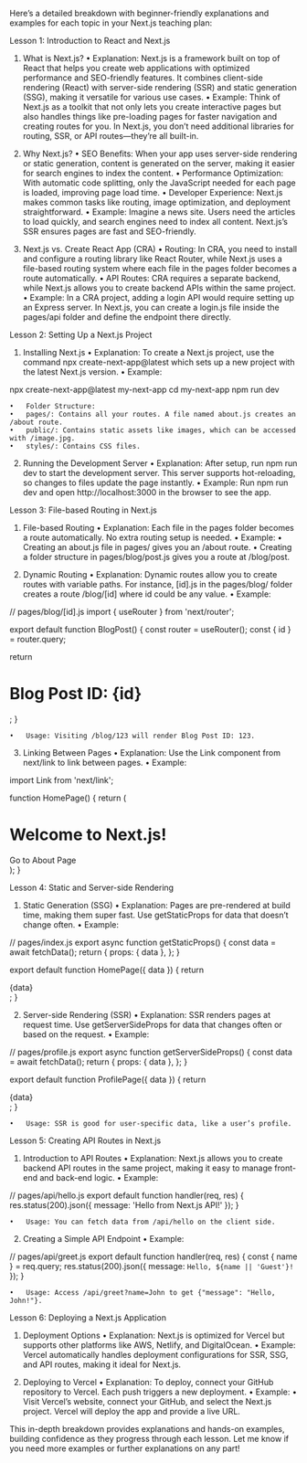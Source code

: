 Here’s a detailed breakdown with beginner-friendly explanations and examples for each topic in your Next.js teaching plan:

Lesson 1: Introduction to React and Next.js

1. What is Next.js?
	•	Explanation: Next.js is a framework built on top of React that helps you create web applications with optimized performance and SEO-friendly features. It combines client-side rendering (React) with server-side rendering (SSR) and static generation (SSG), making it versatile for various use cases.
	•	Example: Think of Next.js as a toolkit that not only lets you create interactive pages but also handles things like pre-loading pages for faster navigation and creating routes for you. In Next.js, you don’t need additional libraries for routing, SSR, or API routes—they’re all built-in.

2. Why Next.js?
	•	SEO Benefits: When your app uses server-side rendering or static generation, content is generated on the server, making it easier for search engines to index the content.
	•	Performance Optimization: With automatic code splitting, only the JavaScript needed for each page is loaded, improving page load time.
	•	Developer Experience: Next.js makes common tasks like routing, image optimization, and deployment straightforward.
	•	Example: Imagine a news site. Users need the articles to load quickly, and search engines need to index all content. Next.js’s SSR ensures pages are fast and SEO-friendly.

3. Next.js vs. Create React App (CRA)
	•	Routing: In CRA, you need to install and configure a routing library like React Router, while Next.js uses a file-based routing system where each file in the pages folder becomes a route automatically.
	•	API Routes: CRA requires a separate backend, while Next.js allows you to create backend APIs within the same project.
	•	Example: In a CRA project, adding a login API would require setting up an Express server. In Next.js, you can create a login.js file inside the pages/api folder and define the endpoint there directly.

Lesson 2: Setting Up a Next.js Project

1. Installing Next.js
	•	Explanation: To create a Next.js project, use the command npx create-next-app@latest which sets up a new project with the latest Next.js version.
	•	Example:

npx create-next-app@latest my-next-app
cd my-next-app
npm run dev


	•	Folder Structure:
	•	pages/: Contains all your routes. A file named about.js creates an /about route.
	•	public/: Contains static assets like images, which can be accessed with /image.jpg.
	•	styles/: Contains CSS files.

2. Running the Development Server
	•	Explanation: After setup, run npm run dev to start the development server. This server supports hot-reloading, so changes to files update the page instantly.
	•	Example: Run npm run dev and open http://localhost:3000 in the browser to see the app.

Lesson 3: File-based Routing in Next.js

1. File-based Routing
	•	Explanation: Each file in the pages folder becomes a route automatically. No extra routing setup is needed.
	•	Example:
	•	Creating an about.js file in pages/ gives you an /about route.
	•	Creating a folder structure in pages/blog/post.js gives you a route at /blog/post.

2. Dynamic Routing
	•	Explanation: Dynamic routes allow you to create routes with variable paths. For instance, [id].js in the pages/blog/ folder creates a route /blog/[id] where id could be any value.
	•	Example:

// pages/blog/[id].js
import { useRouter } from 'next/router';

export default function BlogPost() {
  const router = useRouter();
  const { id } = router.query;

  return <h1>Blog Post ID: {id}</h1>;
}


	•	Usage: Visiting /blog/123 will render Blog Post ID: 123.

3. Linking Between Pages
	•	Explanation: Use the Link component from next/link to link between pages.
	•	Example:

import Link from 'next/link';

function HomePage() {
  return (
    <div>
      <h1>Welcome to Next.js!</h1>
      <Link href="/about">
        <a>Go to About Page</a>
      </Link>
    </div>
  );
}

Lesson 4: Static and Server-side Rendering

1. Static Generation (SSG)
	•	Explanation: Pages are pre-rendered at build time, making them super fast. Use getStaticProps for data that doesn’t change often.
	•	Example:

// pages/index.js
export async function getStaticProps() {
  const data = await fetchData();
  return {
    props: { data },
  };
}

export default function HomePage({ data }) {
  return <div>{data}</div>;
}



2. Server-side Rendering (SSR)
	•	Explanation: SSR renders pages at request time. Use getServerSideProps for data that changes often or based on the request.
	•	Example:

// pages/profile.js
export async function getServerSideProps() {
  const data = await fetchData();
  return {
    props: { data },
  };
}

export default function ProfilePage({ data }) {
  return <div>{data}</div>;
}


	•	Usage: SSR is good for user-specific data, like a user’s profile.

Lesson 5: Creating API Routes in Next.js

1. Introduction to API Routes
	•	Explanation: Next.js allows you to create backend API routes in the same project, making it easy to manage front-end and back-end logic.
	•	Example:

// pages/api/hello.js
export default function handler(req, res) {
  res.status(200).json({ message: 'Hello from Next.js API!' });
}


	•	Usage: You can fetch data from /api/hello on the client side.

2. Creating a Simple API Endpoint
	•	Example:

// pages/api/greet.js
export default function handler(req, res) {
  const { name } = req.query;
  res.status(200).json({ message: `Hello, ${name || 'Guest'}!` });
}


	•	Usage: Access /api/greet?name=John to get {"message": "Hello, John!"}.

Lesson 6: Deploying a Next.js Application

1. Deployment Options
	•	Explanation: Next.js is optimized for Vercel but supports other platforms like AWS, Netlify, and DigitalOcean.
	•	Example: Vercel automatically handles deployment configurations for SSR, SSG, and API routes, making it ideal for Next.js.

2. Deploying to Vercel
	•	Explanation: To deploy, connect your GitHub repository to Vercel. Each push triggers a new deployment.
	•	Example:
	•	Visit Vercel’s website, connect your GitHub, and select the Next.js project. Vercel will deploy the app and provide a live URL.

This in-depth breakdown provides explanations and hands-on examples, building confidence as they progress through each lesson. Let me know if you need more examples or further explanations on any part!
